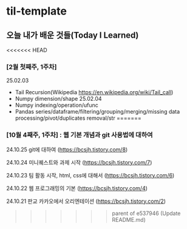 # til-template

## 오늘 내가 배운 것들(Today I Learned)

<<<<<<< HEAD
### [2월 첫째주, 1주차]

25.02.03
- Tail Recursion(Wikipedia https://en.wikipedia.org/wiki/Tail_call)
- Numpy dimension/shape
25.02.04
- Numpy indexing/operation/ufunc
- Pandas series/dataframe/filtering/grouping/merging/missing data processing/pivot/duplicates removal/str
=======
### [10월 4째주, 1주차] : 웹 기본 개념과 git 사용법에 대하여
24.10.25 git에 대하여 (https://bcsjh.tistory.com/8)

24.10.24 미니퀘스트와 과제 시작 (https://bcsjh.tistory.com/7)

24.10.23 팀 활동 시작, html, css에 대해서 (https://bcsjh.tistory.com/6)

24.10.22 웹 프로그래밍의 기본 (https://bcsjh.tistory.com/4)

24.10.21 판교 카카오에서 오리엔테이션 (https://bcsjh.tistory.com/2)
>>>>>>> parent of e537946 (Update README.md)
